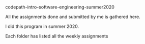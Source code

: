 # 
codepath-intro-software-engineering-summer2020

All the assignments done and submitted by me is gathered here.

I did this program in summer 2020.

Each folder has listed all the weekly assignments

